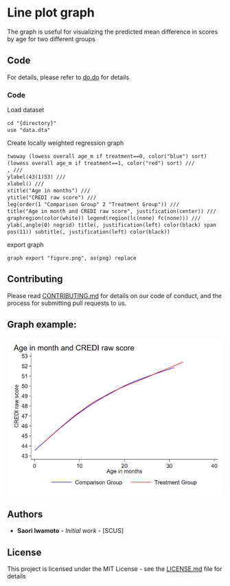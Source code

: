 # Line plot graph

The graph is useful for visualizing the predicted mean difference in scores by age for two different groups 

## Code

For details, please refer to [do.do](https://github.com/saoriiwamoto/Codes/blob/master/line%20graph/do.do) for details 

### Code

Load dataset

```
cd "{directory}"
use "data.dta"
```

Create locally weighted regression graph

```
twoway (lowess overall age_m if treatment==0, color("blue") sort) (lowess overall age_m if treatment==1, color("red") sort) ///
, ///
ylabel(43(1)53) ///
xlabel() ///
xtitle("Age in months") ///
ytitle("CREDI raw score") ///
leg(order(1 "Comparison Group" 2 "Treatment Group")) ///
title("Age in month and CREDI raw score", justification(center)) ///
graphregion(color(white)) legend(region(lc(none) fc(none))) ///
ylab(,angle(0) nogrid) title(, justification(left) color(black) span pos(11)) subtitle(, justification(left) color(black)) 
```

export graph

```
graph export "figure.png", as(png) replace
```

## Contributing

Please read [CONTRIBUTING.md](https://gist.github.com/TBD) for details on our code of conduct, and the process for submitting pull requests to us.

## Graph example: 
![alt text](https://github.com/saoriiwamoto/Codes/blob/master/line%20graph/figure.png "line graph")

## Authors

* **Saori Iwamoto** - *Initial work* - [SCUS]

## License

This project is licensed under the MIT License - see the [LICENSE.md](LICENSE.md) file for details

